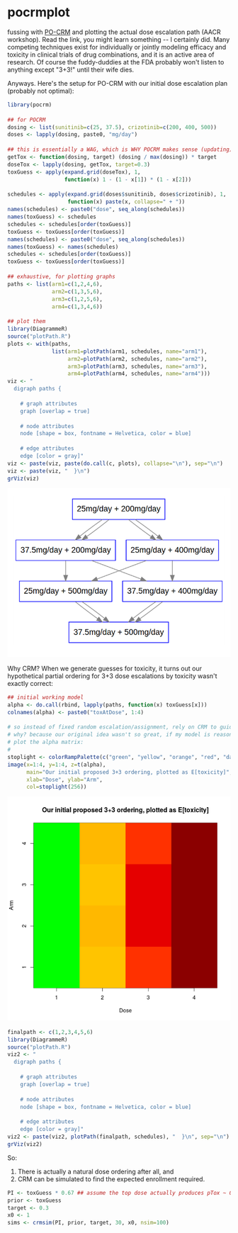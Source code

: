 # pocrmplot
fussing with [PO-CRM](http://www.ncbi.nlm.nih.gov/pmc/articles/PMC3947103/) and plotting the actual dose escalation path (AACR workshop).  Read the link, you might learn something -- I certainly did.  Many competing techniques exist for individually or jointly modeling efficacy and toxicity in clinical trials of drug combinations, and it is an active area of research.  Of course the fuddy-duddies at the FDA probably won't listen to anything except "3+3!" until their wife dies.
 
Anyways. Here's the setup for PO-CRM with our initial dose escalation plan (probably not optimal):

```R 
library(pocrm)

## for POCRM 
dosing <- list(sunitinib=c(25, 37.5), crizotinib=c(200, 400, 500))
doses <- lapply(dosing, paste0, "mg/day")
 
## this is essentially a WAG, which is WHY POCRM makes sense (updating)
getTox <- function(dosing, target) (dosing / max(dosing)) * target
doseTox <- lapply(dosing, getTox, target=0.3)
toxGuess <- apply(expand.grid(doseTox), 1,
                  function(x) 1 - (1 - x[1]) * (1 - x[2]))

schedules <- apply(expand.grid(doses$sunitinib, doses$crizotinib), 1, 
                   function(x) paste(x, collapse=" + "))
names(schedules) <- paste0("dose", seq_along(schedules))
names(toxGuess) <- schedules
schedules <- schedules[order(toxGuess)] 
toxGuess <- toxGuess[order(toxGuess)] 
names(schedules) <- paste0("dose", seq_along(schedules))
names(toxGuess) <- names(schedules)
schedules <- schedules[order(toxGuess)] 
toxGuess <- toxGuess[order(toxGuess)] 

## exhaustive, for plotting graphs 
paths <- list(arm1=c(1,2,4,6),
              arm2=c(1,3,5,6),
              arm3=c(1,2,5,6),
              arm4=c(1,3,4,6))

## plot them 
library(DiagrammeR)
source("plotPath.R")
plots <- with(paths, 
              list(arm1=plotPath(arm1, schedules, name="arm1"), 
                   arm2=plotPath(arm2, schedules, name="arm2"), 
                   arm3=plotPath(arm3, schedules, name="arm3"), 
                   arm4=plotPath(arm4, schedules, name="arm4")))
viz <- "
  digraph paths {

    # graph attributes
    graph [overlap = true]

    # node attributes
    node [shape = box, fontname = Helvetica, color = blue]

    # edge attributes
    edge [color = gray]"
viz <- paste(viz, paste(do.call(c, plots), collapse="\n"), sep="\n")
viz <- paste(viz, "  }\n")
grViz(viz)
```

![Arms](arms.png)  

Why CRM?  When we generate guesses for toxicity, it turns out our hypothetical partial ordering for 3+3 dose escalations by toxicity wasn't exactly correct:

```R
## initial working model 
alpha <- do.call(rbind, lapply(paths, function(x) toxGuess[x]))
colnames(alpha) <- paste0("toxAtDose", 1:4)

# so instead of fixed random escalation/assignment, rely on CRM to guide dose
# why? because our original idea wasn't so great, if my model is reasonable.
# plot the alpha matrix:
#
stoplight <- colorRampPalette(c("green", "yellow", "orange", "red", "darkred"))
image(x=1:4, y=1:4, z=t(alpha),
      main="Our initial proposed 3+3 ordering, plotted as E[toxicity]",
      xlab="Dose", ylab="Arm",
      col=stoplight(256))
```
![Toxicity working model](toxPlot.png)

```R
finalpath <- c(1,2,3,4,5,6)
library(DiagrammeR)
source("plotPath.R")
viz2 <- "
  digraph paths {

    # graph attributes
    graph [overlap = true]

    # node attributes
    node [shape = box, fontname = Helvetica, color = blue]

    # edge attributes
    edge [color = gray]"
viz2 <- paste(viz2, plotPath(finalpath, schedules), "  }\n", sep="\n")
grViz(viz2)

```

So:
1) There is actually a natural dose ordering after all, and 
2) CRM can be simulated to find the expected enrollment required.  

```R 
PI <- toxGuess * 0.67 ## assume the top dose actually produces pTox ~ 0.35
prior <- toxGuess
target <- 0.3 
x0 <- 1
sims <- crmsim(PI, prior, target, 30, x0, nsim=100)
```
